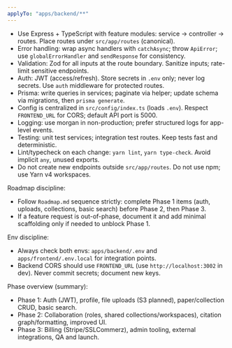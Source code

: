 ```yaml
---
applyTo: "apps/backend/**"
---
```


- Use Express + TypeScript with feature modules: service -> controller -> routes. Place routes under `src/app/routes` (canonical).
- Error handling: wrap async handlers with `catchAsync`; throw `ApiError`; use `globalErrorHandler` and `sendResponse` for consistency.
- Validation: Zod for all inputs at the route boundary. Sanitize inputs; rate-limit sensitive endpoints.
- Auth: JWT (access/refresh). Store secrets in `.env` only; never log secrets. Use `auth` middleware for protected routes.
- Prisma: write queries in services; paginate via helper; update schema via migrations, then `prisma generate`.
- Config is centralized in `src/config/index.ts` (loads `.env`). Respect `FRONTEND_URL` for CORS; default API port is 5000.
- Logging: use morgan in non-production; prefer structured logs for app-level events.
- Testing: unit test services; integration test routes. Keep tests fast and deterministic.
- Lint/typecheck on each change: `yarn lint`, `yarn type-check`. Avoid implicit `any`, unused exports.
- Do not create new endpoints outside `src/app/routes`. Do not use npm; use Yarn v4 workspaces.

Roadmap discipline:

- Follow `Roadmap.md` sequence strictly: complete Phase 1 items (auth, uploads, collections, basic search) before Phase 2, then Phase 3.
- If a feature request is out-of-phase, document it and add minimal scaffolding only if needed to unblock Phase 1.

Env discipline:

- Always check both envs: `apps/backend/.env` and `apps/frontend/.env.local` for integration points.
- Backend CORS should use `FRONTEND_URL` (use `http://localhost:3002` in dev). Never commit secrets; document new keys.

Phase overview (summary):

- Phase 1: Auth (JWT), profile, file uploads (S3 planned), paper/collection CRUD, basic search.
- Phase 2: Collaboration (roles, shared collections/workspaces), citation graph/formatting, improved UI.
- Phase 3: Billing (Stripe/SSLCommerz), admin tooling, external integrations, QA and launch.
